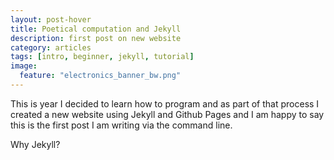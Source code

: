 ```yaml
---
layout: post-hover
title: Poetical computation and Jekyll
description: first post on new website
category: articles
tags: [intro, beginner, jekyll, tutorial]
image:
  feature: "electronics_banner_bw.png"
---
```


This is year I decided to learn how to program and as part of that process I created a new website using Jekyll and Github Pages and I am happy to say this is the first post I am writing via the command line.

Why Jekyll?
